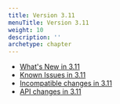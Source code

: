 ```yaml
---
title: Version 3.11
menuTitle: Version 3.11
weight: 10
description: ''
archetype: chapter
---
```

- [What's New in 3.11](whats-new-in-3-11.md)
- [Known Issues in 3.11](known-issues-in-3-11.md)
- [Incompatible changes in 3.11](incompatible-changes-in-3-11.md)
- [API changes in 3.11](api-changes-in-3-11.md)

